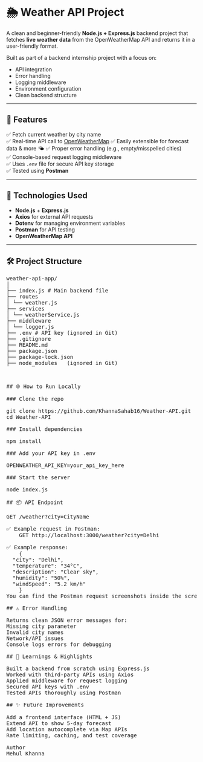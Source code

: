 # 🌦️ Weather API Project

A clean and beginner-friendly **Node.js + Express.js** backend project that fetches **live weather data** from the OpenWeatherMap API and returns it in a user-friendly format.

Built as part of a backend internship project with a focus on:
- API integration
- Error handling
- Logging middleware
- Environment configuration
- Clean backend structure

---

## 🚀 Features

✅ Fetch current weather by city name  
✅ Real-time API call to [OpenWeatherMap](https://openweathermap.org/api) 
✅ Easily extensible for forecast data & more 🌤️ 
✅ Proper error handling (e.g., empty/misspelled cities)  
✅ Console-based request logging middleware  
✅ Uses `.env` file for secure API key storage  
✅ Tested using **Postman** 

---

## 🔧 Technologies Used

- **Node.js** + **Express.js**  
- **Axios** for external API requests  
- **Dotenv** for managing environment variables  
- **Postman** for API testing  
- **OpenWeatherMap API**

---

## 🛠️ Project Structure
<pre>
weather-api-app/
│
├── index.js # Main backend file
├── routes
│ └── weather.js
├── services
│ └── weatherService.js 
├── middleware
│ └── logger.js
├── .env # API key (ignored in Git)
├── .gitignore
├── README.md
├── package.json
├── package-lock.json
├── node_modules   (ignored in Git)
<pre>


## 🌐 How to Run Locally

### Clone the repo 

git clone https://github.com/KhannaSahab16/Weather-API.git
cd Weather-API

### Install dependencies

npm install

### Add your API key in .env

OPENWEATHER_API_KEY=your_api_key_here

### Start the server

node index.js

## 📦 API Endpoint

GET /weather?city=CityName

✅ Example request in Postman:
    GET http://localhost:3000/weather?city=Delhi

✅ Example response:
    {
  "city": "Delhi",
  "temperature": "34°C",
  "description": "Clear sky",
  "humidity": "50%",
  "windSpeed": "5.2 km/h"
    }
You can find the Postman request screenshots inside the screenshots/ folder as proof of working endpoints.

## ⚠️ Error Handling

Returns clean JSON error messages for:
Missing city parameter
Invalid city names
Network/API issues
Console logs errors for debugging

## 🧠 Learnings & Highlights

Built a backend from scratch using Express.js
Worked with third-party APIs using Axios
Applied middleware for request logging
Secured API keys with .env
Tested APIs thoroughly using Postman

## ✨ Future Improvements

Add a frontend interface (HTML + JS)
Extend API to show 5-day forecast
Add location autocomplete via Map APIs
Rate limiting, caching, and test coverage

Author 
Mehul Khanna
